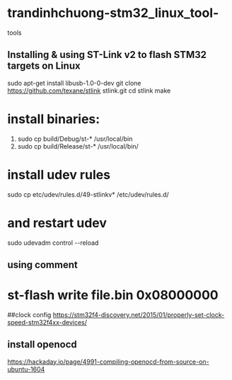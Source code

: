 # trandinhchuong-stm32_linux_tool-
tools
## Installing & using ST-Link v2 to flash STM32 targets on Linux
  sudo apt-get install libusb-1.0-0-dev
  git clone https://github.com/texane/stlink stlink.git
  cd stlink
  make
# install binaries:
1.  sudo cp build/Debug/st-* /usr/local/bin
2.  sudo cp build/Release/st-* /usr/local/bin/
# install udev rules
  sudo cp etc/udev/rules.d/49-stlinkv* /etc/udev/rules.d/
# and restart udev
  sudo udevadm control --reload
## using comment
# st-flash write file.bin 0x08000000

##clock config
https://stm32f4-discovery.net/2015/01/properly-set-clock-speed-stm32f4xx-devices/

## install openocd
https://hackaday.io/page/4991-compiling-openocd-from-source-on-ubuntu-1604
